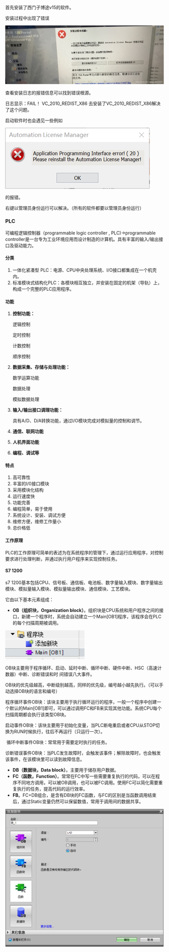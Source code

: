 首先安装了西门子博途v15的软件。

安装过程中出现了错误

![在这里插入图片描述](assets/20190926142739979.png)

查看安装日志的报错信息可以找到错误根源。

日志显示：FAIL！ VC_2010_REDIST_X86
去安装了VC_2010_REDIST_X86解决了这个问题。



启动软件时也会遇见一些例如

![1570778818972](assets/1570778818972.png)

的报错。

右键以管理员身份运行可以解决。（所有的软件都要以管理员身份运行）



### PLC

可编程逻辑控制器（programmable logic controller , PLC)->programmable controller是一台专为工业环境应用而设计制造的计算机。具有丰富的输入/输出接口及驱动能力。

#### 分类

1. 一体化紧凑型	PLC：电源、CPU中央处理系统、I/O接口都集成在一个机壳内。
2. 标准模块式结构化PLC：各模块相互独立，并安装在固定的机架（导轨）上，构成一个完整的PLC应用程序。

#### 功能

1. **控制功能：**

   逻辑控制

   定时控制

   计数控制

   顺序控制

2. **数据采集、存储与处理功能：**

   数学运算功能

   数据处理

   模拟数据处理

3. **输入/输出接口调理功能：**

   具有A/D、D/A转换功能，通过I/O模块完成对模拟量的控制和调节。

4. **通信、联网功能**

5. **人机界面功能**

6. **编程、调试等**

#### 特点

1. 高可靠性
2. 丰富的I/0接口模块
3. 采用模块化结构
4. 运行速度快
5. 功能完善
6. 编程简单，易于使用
7. 系统设计、安装、调试方便
8. 维修方便，维修工作量小
9. 总价格低



#### 工作原理

PLC的工作原理可简单的表述为在系统程序的管理下，通过运行应用程序，对控制要求进行处理判断，并通过执行用户程序来实现控制任务。



#### S7 1200

s7 1200基本包括CPU、信号板、通信板、电池板、数字量输入模块、数字量输出模块、模拟量输入模块、模拟量输出模块、通信模块、工艺模块。

它由以下基本元素组成：

- **OB（组织块，Organization block）**。组织块是CPU系统和用户程序之间的接口，新建一个程序时，系统会自动建立一个Main[OB1]程序，该程序会在PLC的每个扫描周期被调用。

![1571103626521](assets/1571103626521.png)

​	OB块主要用于程序循环、启动、延时中断、循环中断、硬件中断、HSC（高速计数器）中断、诊断错误和时	 间错误八大事件。

​	OB块的优先级越高，中断级别越高，同样的优先级，编号越小越先执行。（可以手动选择OB块的语言和编号）

​	程序循环事件OB块：该块主要用于执行循环运行的程序，一般一个程序中创建一个默认的Main[OB1]即可，可以通过调用FC和FB来实现其他功能。系统CPU每个扫描周期都会执行该类型OB块。

​	启动事件OB块：该块主要用于初始化变量，当PLC断电重启或者CPU从STOP切换为RUN时候执行，往后不再运行（只运行一次）。

​	循环中断事件OB块：常常用于需要定时执行的任务。

​	诊断错误事件OB块：当PLC发生故障时，会触发该事件；解除故障时，也会触发该事件，在该模块里可以读到故障信息。

- **DB（数据块，Data block）**。主要用于储存用户数据。
- **FC（函数，Function）**。常常在FC中写一些需要重复执行的代码，可以在程序不同地方调用，可以被OB调用，也可以被FC调用。使用FC可以简化需要重复执行的任务，提高代码的运行效率。
- **FB**。FC+DB组合，是含有DB块的FC函数，与FC的区别是当函数调用结束后，通过Static变量仍然可以保留数值，常用于调用间的数据共享。

![1571107301844](assets/1571107301844.png)

